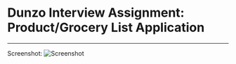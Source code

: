 # Dunzo Interview Assignment: Product/Grocery List Application
--------------------------------------------------------------

Screenshot:
![Screenshot](../asadkhan1776_dunzo_interview_product-list-app_screenshot.jpg)
